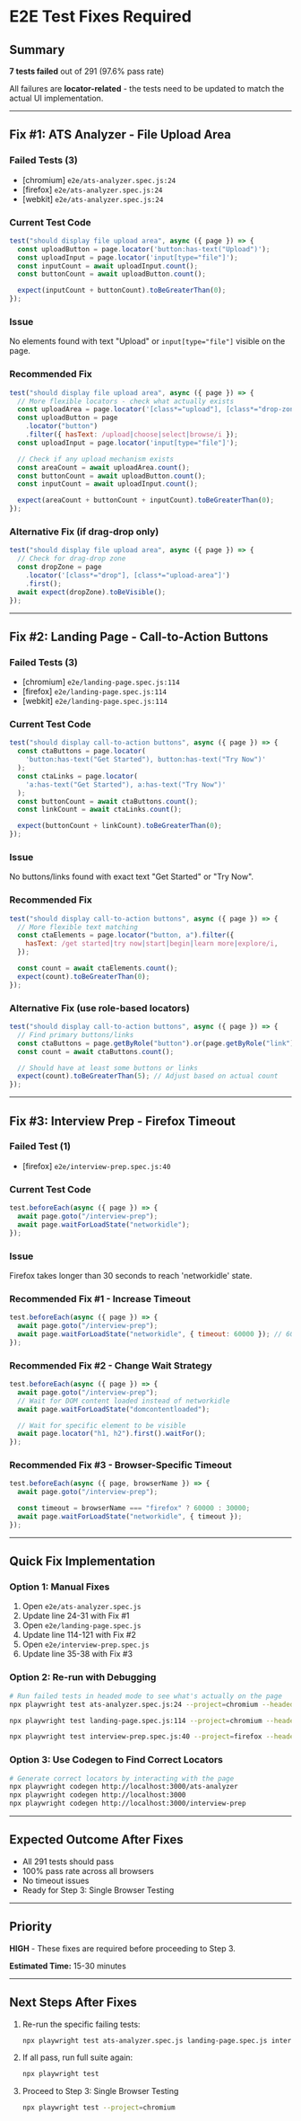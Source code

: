 # E2E Test Fixes Required

## Summary

**7 tests failed** out of 291 (97.6% pass rate)

All failures are **locator-related** - the tests need to be updated to match the actual UI implementation.

---

## Fix #1: ATS Analyzer - File Upload Area

### Failed Tests (3)

- [chromium] `e2e/ats-analyzer.spec.js:24`
- [firefox] `e2e/ats-analyzer.spec.js:24`
- [webkit] `e2e/ats-analyzer.spec.js:24`

### Current Test Code

```javascript
test("should display file upload area", async ({ page }) => {
  const uploadButton = page.locator('button:has-text("Upload")');
  const uploadInput = page.locator('input[type="file"]');
  const inputCount = await uploadInput.count();
  const buttonCount = await uploadButton.count();

  expect(inputCount + buttonCount).toBeGreaterThan(0);
});
```

### Issue

No elements found with text "Upload" or `input[type="file"]` visible on the page.

### Recommended Fix

```javascript
test("should display file upload area", async ({ page }) => {
  // More flexible locators - check what actually exists
  const uploadArea = page.locator('[class*="upload"], [class*="drop-zone"]');
  const uploadButton = page
    .locator("button")
    .filter({ hasText: /upload|choose|select|browse/i });
  const uploadInput = page.locator('input[type="file"]');

  // Check if any upload mechanism exists
  const areaCount = await uploadArea.count();
  const buttonCount = await uploadButton.count();
  const inputCount = await uploadInput.count();

  expect(areaCount + buttonCount + inputCount).toBeGreaterThan(0);
});
```

### Alternative Fix (if drag-drop only)

```javascript
test("should display file upload area", async ({ page }) => {
  // Check for drag-drop zone
  const dropZone = page
    .locator('[class*="drop"], [class*="upload-area"]')
    .first();
  await expect(dropZone).toBeVisible();
});
```

---

## Fix #2: Landing Page - Call-to-Action Buttons

### Failed Tests (3)

- [chromium] `e2e/landing-page.spec.js:114`
- [firefox] `e2e/landing-page.spec.js:114`
- [webkit] `e2e/landing-page.spec.js:114`

### Current Test Code

```javascript
test("should display call-to-action buttons", async ({ page }) => {
  const ctaButtons = page.locator(
    'button:has-text("Get Started"), button:has-text("Try Now")'
  );
  const ctaLinks = page.locator(
    'a:has-text("Get Started"), a:has-text("Try Now")'
  );
  const buttonCount = await ctaButtons.count();
  const linkCount = await ctaLinks.count();

  expect(buttonCount + linkCount).toBeGreaterThan(0);
});
```

### Issue

No buttons/links found with exact text "Get Started" or "Try Now".

### Recommended Fix

```javascript
test("should display call-to-action buttons", async ({ page }) => {
  // More flexible text matching
  const ctaElements = page.locator("button, a").filter({
    hasText: /get started|try now|start|begin|learn more|explore/i,
  });

  const count = await ctaElements.count();
  expect(count).toBeGreaterThan(0);
});
```

### Alternative Fix (use role-based locators)

```javascript
test("should display call-to-action buttons", async ({ page }) => {
  // Find primary buttons/links
  const ctaButtons = page.getByRole("button").or(page.getByRole("link"));
  const count = await ctaButtons.count();

  // Should have at least some buttons or links
  expect(count).toBeGreaterThan(5); // Adjust based on actual count
});
```

---

## Fix #3: Interview Prep - Firefox Timeout

### Failed Test (1)

- [firefox] `e2e/interview-prep.spec.js:40`

### Current Test Code

```javascript
test.beforeEach(async ({ page }) => {
  await page.goto("/interview-prep");
  await page.waitForLoadState("networkidle");
});
```

### Issue

Firefox takes longer than 30 seconds to reach 'networkidle' state.

### Recommended Fix #1 - Increase Timeout

```javascript
test.beforeEach(async ({ page }) => {
  await page.goto("/interview-prep");
  await page.waitForLoadState("networkidle", { timeout: 60000 }); // 60 seconds
});
```

### Recommended Fix #2 - Change Wait Strategy

```javascript
test.beforeEach(async ({ page }) => {
  await page.goto("/interview-prep");
  // Wait for DOM content loaded instead of networkidle
  await page.waitForLoadState("domcontentloaded");

  // Wait for specific element to be visible
  await page.locator("h1, h2").first().waitFor();
});
```

### Recommended Fix #3 - Browser-Specific Timeout

```javascript
test.beforeEach(async ({ page, browserName }) => {
  await page.goto("/interview-prep");

  const timeout = browserName === "firefox" ? 60000 : 30000;
  await page.waitForLoadState("networkidle", { timeout });
});
```

---

## Quick Fix Implementation

### Option 1: Manual Fixes

1. Open `e2e/ats-analyzer.spec.js`
2. Update line 24-31 with Fix #1
3. Open `e2e/landing-page.spec.js`
4. Update line 114-121 with Fix #2
5. Open `e2e/interview-prep.spec.js`
6. Update line 35-38 with Fix #3

### Option 2: Re-run with Debugging

```bash
# Run failed tests in headed mode to see what's actually on the page
npx playwright test ats-analyzer.spec.js:24 --project=chromium --headed --debug

npx playwright test landing-page.spec.js:114 --project=chromium --headed --debug

npx playwright test interview-prep.spec.js:40 --project=firefox --headed --debug
```

### Option 3: Use Codegen to Find Correct Locators

```bash
# Generate correct locators by interacting with the page
npx playwright codegen http://localhost:3000/ats-analyzer
npx playwright codegen http://localhost:3000
npx playwright codegen http://localhost:3000/interview-prep
```

---

## Expected Outcome After Fixes

- All 291 tests should pass
- 100% pass rate across all browsers
- No timeout issues
- Ready for Step 3: Single Browser Testing

---

## Priority

**HIGH** - These fixes are required before proceeding to Step 3.

**Estimated Time:** 15-30 minutes

---

## Next Steps After Fixes

1. Re-run the specific failing tests:

   ```bash
   npx playwright test ats-analyzer.spec.js landing-page.spec.js interview-prep.spec.js
   ```

2. If all pass, run full suite again:

   ```bash
   npx playwright test
   ```

3. Proceed to Step 3: Single Browser Testing
   ```bash
   npx playwright test --project=chromium
   ```
